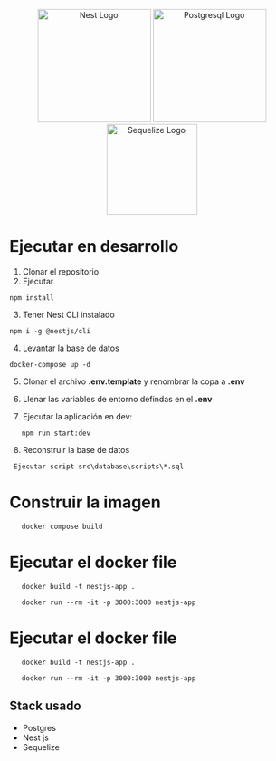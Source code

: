 
<p align="center">
  <a href="http://nestjs.com/" target="blank"><img src="https://nestjs.com/img/logo-small.svg" width="200" alt="Nest Logo" /></a>
  <a href="https://www.postgresql.org/" target="blank"><img src="https://www.svgrepo.com/show/303301/postgresql-logo.svg" width="200" alt="Postgresql Logo" /></a>
    <a href="https://sequelize.org/" target="blank"><img src="https://brandslogos.com/wp-content/uploads/images/large/sequelize-logo-vector.svg" width="160" alt="Sequelize Logo" /></a>
</p>

# Ejecutar en desarrollo

1. Clonar el repositorio
2. Ejecutar
```
npm install
```
3. Tener Nest CLI instalado
```
npm i -g @nestjs/cli
```

4. Levantar la base de datos
```
docker-compose up -d
```
5. Clonar el archivo __.env.template__ y renombrar la copa a __.env__

6. Llenar las variables de entorno defindas
en el __.env__

7. Ejecutar la aplicación en dev:
```
   npm run start:dev
```
8. Reconstruir la base de datos 
```
 Ejecutar script src\database\scripts\*.sql
```
# Construir la imagen
```
   docker compose build 

```

# Ejecutar el docker file
```
   docker build -t nestjs-app .

   docker run --rm -it -p 3000:3000 nestjs-app
```

# Ejecutar el docker file
```
   docker build -t nestjs-app .

   docker run --rm -it -p 3000:3000 nestjs-app
```

## Stack usado
* Postgres
* Nest js
* Sequelize 